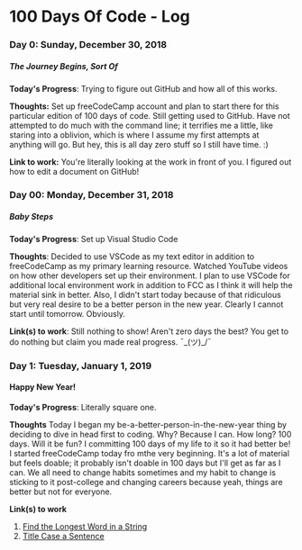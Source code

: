 # 100 Days Of Code - Log

### Day 0: Sunday, December 30, 2018
##### The Journey Begins, Sort Of

**Today's Progress**: Trying to figure out GitHub and how all of this works.

**Thoughts:** Set up freeCodeCamp account and plan to start there for this particular edition of 100 days of code. Still getting used to GitHub. Have not attempted to do much with the command line; it terrifies me a little, like staring into a oblivion, which is where I assume my first attempts at anything will go. But hey, this is all day zero stuff so I still have time. :)

**Link to work:** You're literally looking at the work in front of you.  I figured out how to edit a document on GitHub!

### Day 00: Monday, December 31, 2018
##### Baby Steps

**Today's Progress**: Set up Visual Studio Code

**Thoughts**: Decided to use VSCode as my text editor in addition to freeCodeCamp as my primary learning resource. Watched YouTube videos on how other developers set up their environment.  I plan to use VSCode for additional local environment work in addition to FCC as I think it will help the material sink in better. Also, I didn't start today because of that ridiculous but very real desire to be a better person in the new year. Clearly I cannot start until tomorrow. Obviously.

**Link(s) to work**: Still nothing to show! Aren't zero days the best? You get to do nothing but claim you made real progress. ¯\_(ツ)_/¯


### Day 1: Tuesday, January 1, 2019
#### Happy New Year!

**Today's Progress**: Literally square one.  

**Thoughts** Today I began my be-a-better-person-in-the-new-year thing by deciding to dive in head first to coding.  Why?  Because I can. How long? 100 days.  Will it be fun? I committing 100 days of my life to it so it had better be!  I started freeCodeCamp today fro mthe very beginning.  It's a lot of material but feels doable; it probably isn't doable in 100 days but I'll get as far as I can.  We all need to change habits sometimes and my habit to change is sticking to it post-college and changing careers because yeah, things are better but not for everyone.

**Link(s) to work**
1. [Find the Longest Word in a String](https://www.freecodecamp.com/challenges/find-the-longest-word-in-a-string)
2. [Title Case a Sentence](https://www.freecodecamp.com/challenges/title-case-a-sentence)
